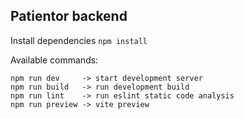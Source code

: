 ## Patientor backend

Install dependencies  ```npm install```

Available commands:

    npm run dev     -> start development server
    npm run build   -> run development build
    npm run lint    -> run eslint static code analysis
    npm run preview -> vite preview